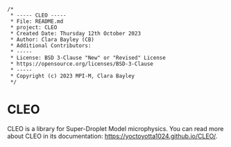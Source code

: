 ```
/*
 * ----- CLEO -----
 * File: README.md
 * project: CLEO
 * Created Date: Thursday 12th October 2023
 * Author: Clara Bayley (CB)
 * Additional Contributors:
 * -----
 * License: BSD 3-Clause "New" or "Revised" License
 * https://opensource.org/licenses/BSD-3-Clause
 * -----
 * Copyright (c) 2023 MPI-M, Clara Bayley
 */
```

# CLEO
CLEO is a library for Super-Droplet Model microphysics.
You can read more about CLEO in its
documentation: <https://yoctoyotta1024.github.io/CLEO/>.

